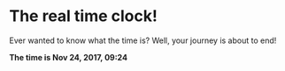 # The real time clock!

Ever wanted to know what the time is? Well, your journey is about to end!

**The time is Nov 24, 2017, 09:24**
